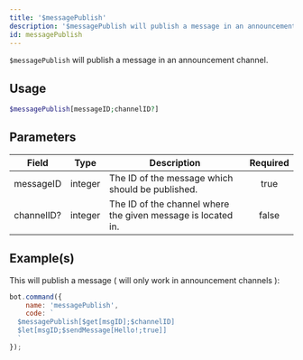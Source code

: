 ```yaml
---
title: '$messagePublish'
description: '$messagePublish will publish a message in an announcement channel.'
id: messagePublish
---
```


`$messagePublish` will publish a message in an announcement channel.

## Usage

```php
$messagePublish[messageID;channelID?]
```

## Parameters

| Field      | Type    | Description                                                  | Required |
| ---------- | ------- | ------------------------------------------------------------ |:--------:|
| messageID  | integer | The ID of the message which should be published.             |   true   |
| channelID? | integer | The ID of the channel where the given message is located in. |  false   |

## Example(s)

This will publish a message ( will only work in announcement channels ):

```javascript
bot.command({
    name: 'messagePublish',
    code: `
  $messagePublish[$get[msgID];$channelID]
  $let[msgID;$sendMessage[Hello!;true]]
  `
});
```
